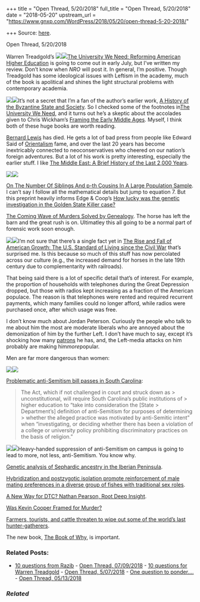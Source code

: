 +++
title = "Open Thread, 5/20/2018"
full_title = "Open Thread, 5/20/2018"
date = "2018-05-20"
upstream_url = "https://www.gnxp.com/WordPress/2018/05/20/open-thread-5-20-2018/"

+++
Source: [here](https://www.gnxp.com/WordPress/2018/05/20/open-thread-5-20-2018/).

Open Thread, 5/20/2018

Warren Treadgold’s [![](https://i0.wp.com/www.gnxp.com/WordPress/wp-content/uploads/2018/05/universityweneed.jpeg?resize=183%2C275&ssl=1)![](https://i0.wp.com/www.gnxp.com/WordPress/wp-content/uploads/2018/05/universityweneed.jpeg?resize=183%2C275&ssl=1)](https://www.amazon.com/exec/obidos/ASIN/B0742NGHS1/geneexpressio-20/ref=as_at?creativeASIN=B0742NGHS1&linkCode=w61&imprToken=JPAwNrU.R6z2AcwrU0NJLA&slotNum=10)[The University We Need: Reforming American Higher Education](https://www.amazon.com/exec/obidos/ASIN/B0742NGHS1/geneexpressio-20/ref=as_at?creativeASIN=B0742NGHS1&linkCode=w61&imprToken=JPAwNrU.R6z2AcwrU0NJLA&slotNum=10) is going to come out in early July, but I’ve written my review. Don’t know when *NRO* will post it. In general, I’m positive. Though Treadgold has some ideological issues with Leftism in the academy, much of the book is apolitical and shines the light structural problems with contemporary academia.

[![](https://i0.wp.com/www.gnxp.com/WordPress/wp-content/uploads/2017/10/framing_early_middle_ages.jpeg?resize=183%2C275&ssl=1)![](https://i0.wp.com/www.gnxp.com/WordPress/wp-content/uploads/2017/10/framing_early_middle_ages.jpeg?resize=183%2C275&ssl=1)](https://www.amazon.com/exec/obidos/ASIN/0199212961/geneexpressio-20/ref=as_at?creativeASIN=B01M7SP1L7&linkCode=w61&imprToken=.gSfZh7g2TJFabTuLCey6Q&slotNum=12)It’s not a secret that I’m a fan of the author’s earlier work, [A History of the Byzantine State and Society](https://www.amazon.com/exec/obidos/ASIN/B01M7SP1L7/geneexpressio-20/ref=as_at?creativeASIN=B01M7SP1L7&linkCode=w61&imprToken=.gSfZh7g2TJFabTuLCey6Q&slotNum=12). So I checked some of the footnotes in[The University We Need](https://www.amazon.com/exec/obidos/ASIN/B0742NGHS1/geneexpressio-20/ref=as_at?creativeASIN=B0742NGHS1&linkCode=w61&imprToken=JPAwNrU.R6z2AcwrU0NJLA&slotNum=10), and it turns out he’s a skeptic about the accolades given to Chris Wickham’s [Framing the Early Middle Ages](https://www.amazon.com/exec/obidos/ASIN/0199212961/geneexpressio-20/ref=as_at?creativeASIN=B01M7SP1L7&linkCode=w61&imprToken=.gSfZh7g2TJFabTuLCey6Q&slotNum=12). Myself, I think both of these huge books are worth reading.

[Bernard Lewis](https://www.wsj.com/articles/bernard-lewis-1526854333) has died. He gets a lot of bad press from people like Edward Said of [Orientalism](https://www.amazon.com/exec/obidos/ASIN/B00NDTUDIY/geneexpressio-20/ref=as_at?creativeASIN=B01M7SP1L7&linkCode=w61&imprToken=.gSfZh7g2TJFabTuLCey6Q&slotNum=12) fame, and over the last 20 years has become inextricably connected to neoconservatives who cheered on our nation’s foreign adventures. But a lot of his work is pretty interesting, especially the earlier stuff. I like [The Middle East: A Brief History of the Last 2,000 Years](https://www.amazon.com/exec/obidos/ASIN/0684832801/geneexpressio-20/ref=as_at?creativeASIN=B01M7SP1L7&linkCode=w61&imprToken=.gSfZh7g2TJFabTuLCey6Q&slotNum=12).

[![](https://i0.wp.com/www.gnxp.com/WordPress/wp-content/uploads/2018/05/download-1.jpeg?resize=184%2C275&ssl=1)![](https://i0.wp.com/www.gnxp.com/WordPress/wp-content/uploads/2018/05/download-1.jpeg?resize=184%2C275&ssl=1)](https://www.amazon.com/exec/obidos/ASIN/0684832801/geneexpressio-20/ref=as_at?creativeASIN=B01M7SP1L7&linkCode=w61&imprToken=.gSfZh7g2TJFabTuLCey6Q&slotNum=12)

[On The Number Of Siblings And p-th Cousins In A Large Population Sample](https://www.biorxiv.org/content/early/2018/05/03/145599). I can’t say I follow all the mathematical details but jump to equation 7. But this preprint heavily informs Edge & Coop’s [How lucky was the genetic investigation in the Golden State Killer case?](https://gcbias.org/2018/05/07/how-lucky-was-the-genetic-investigation-in-the-golden-state-killer-case/)

[The Coming Wave of Murders Solved by Genealogy](https://www.theatlantic.com/science/archive/2018/05/the-coming-wave-of-murders-solved-by-genealogy/560750/?utm_source=twb). The horse has left the barn and the great rush is on. Ultimatley this all going to be a normal part of forensic work soon enough.

[![](https://i0.wp.com/www.gnxp.com/WordPress/wp-content/uploads/2018/01/the_rise_and_fall.jpeg?resize=185%2C272&ssl=1)![](https://i0.wp.com/www.gnxp.com/WordPress/wp-content/uploads/2018/01/the_rise_and_fall.jpeg?resize=185%2C272&ssl=1)](https://www.amazon.com/exec/obidos/ASIN/B071W7JCKW/geneexpressio-20)I’m not sure that there’s a single fact yet in [The Rise and Fall of American Growth: The U.S. Standard of Living since the Civil War](https://www.amazon.com/exec/obidos/ASIN/B071W7JCKW/geneexpressio-20) that’s surprised me. Is this because so much of this stuff has now percolated across our culture (e.g., the increased demand for horses in the late 19th century due to complementarity with railroads).

That being said there is a lot of specific detail that’s of interest. For example, the proportion of households with telephones during the Great Depression dropped, but those with radios kept increasing as a fraction of the American populace. The reason is that telephones were rented and required recurrent payments, which many families could no longer afford, while radios were purchased once, after which usage was free.

I don’t know much about Jordan Peterson. Curiously the people who talk to me about him the most are moderate liberals who are annoyed about the demonization of him by the further Left. I don’t have much to say, except it’s shocking how many [patrons](https://www.patreon.com/jordanbpeterson) he has, and, the Left-media attacks on him probably are making him*more*popular.

Men are far more dangerous than women:

![](https://i0.wp.com/www.gnxp.com/WordPress/wp-content/uploads/2018/05/Ddl66zDVQAA_TYf.jpg?resize=600%2C448&ssl=1)![](https://i0.wp.com/www.gnxp.com/WordPress/wp-content/uploads/2018/05/Ddl66zDVQAA_TYf.jpg?resize=600%2C448&ssl=1)

[Problematic anti-Semitism bill passes in South Carolina](https://www.thefire.org/problematic-anti-semitism-bill-passes-in-south-carolina/):

> The Act, which if not challenged in court and struck down as > unconstitutional, will require South Carolina’s public institutions of > higher education to “take into consideration the \[State > Department’s\] definition of anti-Semitism for purposes of determining > whether the alleged practice was motivated by anti-Semitic intent” when “investigating, or deciding whether there has been a violation of a college or university policy prohibiting discriminatory practices on the basis of religion.”

[![](https://i0.wp.com/www.gnxp.com/WordPress/wp-content/uploads/2018/05/bookofwhy.jpeg?resize=180%2C280&ssl=1)![](https://i0.wp.com/www.gnxp.com/WordPress/wp-content/uploads/2018/05/bookofwhy.jpeg?resize=180%2C280&ssl=1)](https://www.amazon.com/exec/obidos/ASIN/B075CR9QBJ/geneexpressio-20)Heavy-handed suppression of anti-Semitism on campus is going to lead to more, not less, anti-Semitism. You know why.

[Genetic analysis of Sephardic ancestry in the Iberian Peninsula](https://www.biorxiv.org/content/early/2018/05/18/325779).

[Hybridization and postzygotic isolation promote reinforcement of male mating preferences in a diverse group of fishes with traditional sex roles](https://www.biorxiv.org/content/early/2018/05/20/325498).

[A New Way for DTC? Nathan Pearson, Root Deep Insight](https://mendelspod.com/podcasts/new-way-dtc-nathan-pearson-root-deep-insight/).

[Was Kevin Cooper Framed for Murder?](https://www.nytimes.com/interactive/2018/05/17/opinion/sunday/kevin-cooper-california-death-row.html?smid=tw-share)

[Farmers, tourists, and cattle threaten to wipe out some of the world’s last hunter-gatherers](http://www.sciencemag.org/news/2018/05/farmers-tourists-and-cattle-threaten-wipe-out-some-world-s-last-hunter-gatherers).

The new book, [The Book of Why](https://www.amazon.com/exec/obidos/ASIN/B075CR9QBJ/geneexpressio-20), is important.

### Related Posts:

- [10 questions from
  Razib](https://www.gnxp.com/WordPress/2006/01/19/10-questions-from-razib/) - [Open Thread,
  07/09/2018](https://www.gnxp.com/WordPress/2018/07/09/open-thread-07-09-2018/) - [10 questions for Warren
  Treadgold](https://www.gnxp.com/WordPress/2005/12/08/10-questions-for-warren-treadgold/) - [Open Thread,
  5/07/2018](https://www.gnxp.com/WordPress/2018/05/07/open-thread-5-08-2018/) - [One question to
  ponder....](https://www.gnxp.com/WordPress/2006/01/16/one-question-to-ponder/) - [Open Thread,
  05/13/2018](https://www.gnxp.com/WordPress/2018/05/13/open-thread-05-13-2018/)

### *Related*

[](https://www.addtoany.com/add_to/facebook?linkurl=https%3A%2F%2Fwww.gnxp.com%2FWordPress%2F2018%2F05%2F20%2Fopen-thread-5-20-2018%2F&linkname=Open%20Thread%2C%205%2F20%2F2018 "Facebook")[](https://www.addtoany.com/add_to/twitter?linkurl=https%3A%2F%2Fwww.gnxp.com%2FWordPress%2F2018%2F05%2F20%2Fopen-thread-5-20-2018%2F&linkname=Open%20Thread%2C%205%2F20%2F2018 "Twitter")[](https://www.addtoany.com/add_to/email?linkurl=https%3A%2F%2Fwww.gnxp.com%2FWordPress%2F2018%2F05%2F20%2Fopen-thread-5-20-2018%2F&linkname=Open%20Thread%2C%205%2F20%2F2018 "Email")[](https://www.addtoany.com/share)
